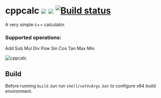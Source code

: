 # cppcalc [![][img_license]](#license) [![][img_loc]][loc] [![Build status](https://ci.appveyor.com/api/projects/status/8w3txwv9ijiuc3g0?svg=true)](https://ci.appveyor.com/project/AntonHakansson/cppcalc)


[img_license]: https://img.shields.io/badge/License-MIT_or_Apache_2.0-blue.svg
[img_loc]: https://tokei.rs/b1/github/AntonHakansson/cppcalc
[loc]: https://github.com/Aaronepower/tokei

A very simple c++ calculator.

### Supported operations:
Add Sub Mul Div Pow Sin Cos Tan Max Min

![cppcalc](https://user-images.githubusercontent.com/15860608/50938931-edd16700-147a-11e9-8b5d-8fff6fa52df4.gif)

## Build
Before running `build.bat` run `shell/setVcArgs.bat` to configure x64 build environment.
